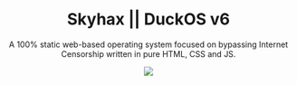 <h1 align="center">Skyhax || DuckOS v6</h1>
<p align="center">A 100% static web-based operating system focused on bypassing Internet Censorship written in pure HTML, CSS and JS.</p>
<p align="center"><img src="/media/screenshot.png"></p>
